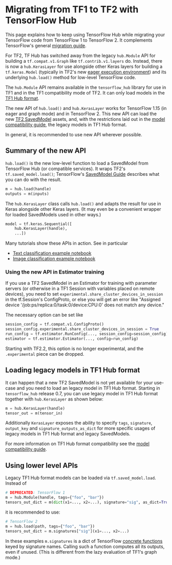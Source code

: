 
# Migrating from TF1 to TF2 with TensorFlow Hub

This page explains how to keep using TensorFlow Hub while migrating your
TensorFlow code from TensorFlow 1 to TensorFlow 2. It complements TensorFlow's
general [migration guide](https://www.tensorflow.org/guide/migrate).

For TF2, TF Hub has switched away from the legacy `hub.Module` API for building
a `tf.compat.v1.Graph` like `tf.contrib.v1.layers` do. Instead, there is now a
`hub.KerasLayer` for use alongside other Keras layers for building a
`tf.keras.Model` (typically in TF2's new
[eager execution environment](https://www.tensorflow.org/api_docs/python/tf/executing_eagerly))
and its underlying `hub.load()` method for low-level TensorFlow code.

The `hub.Module` API remains available in the `tensorflow_hub` library for use
in TF1 and in the TF1 compatibility mode of TF2. It can only load models in the
[TF1 Hub format](tf1_hub_module.md).

The new API of `hub.load()` and `hub.KerasLayer` works for TensorFlow 1.15 (in
eager and graph mode) and in TensorFlow 2. This new API can load the new
[TF2 SavedModel](tf2_saved_model.md) assets, and, with the restrictions laid out
in the [model compatibility guide](model_compatibility.md), the legacy models in
TF1 Hub format.

In general, it is recommended to use new API wherever possible.

## Summary of the new API

`hub.load()` is the new low-level function to load a SavedModel from TensorFlow
Hub (or compatible services). It wraps TF2's `tf.saved_model.load()`;
TensorFlow's [SavedModel Guide](https://www.tensorflow.org/guide/saved_model)
describes what you can do with the result.

```python
m = hub.load(handle)
outputs = m(inputs)
```

The `hub.KerasLayer` class calls `hub.load()` and adapts the result for use in
Keras alongside other Keras layers. (It may even be a convenient wrapper for
loaded SavedModels used in other ways.)

```python
model = tf.keras.Sequential([
    hub.KerasLayer(handle),
    ...])
```

Many tutorials show these APIs in action. See in particular

*   [Text classification example notebook](https://github.com/tensorflow/docs/blob/master/g3doc/en/hub/tutorials/tf2_text_classification.ipynb)
*   [Image classification example notebook](https://github.com/tensorflow/docs/blob/master/g3doc/en/hub/tutorials/tf2_image_retraining.ipynb)

### Using the new API in Estimator training

If you use a TF2 SavedModel in an Estimator for training with parameter servers
(or otherwise in a TF1 Session with variables placed on remote devices), you
need to set `experimental.share_cluster_devices_in_session` in the tf.Session's
ConfigProto, or else you will get an error like "Assigned device
'/job:ps/replica:0/task:0/device:CPU:0' does not match any device."

The necessary option can be set like

```python
session_config = tf.compat.v1.ConfigProto()
session_config.experimental.share_cluster_devices_in_session = True
run_config = tf.estimator.RunConfig(..., session_config=session_config)
estimator = tf.estimator.Estimator(..., config=run_config)
```

Starting with TF2.2, this option is no longer experimental, and the
`.experimental` piece can be dropped.

## Loading legacy models in TF1 Hub format

It can happen that a new TF2 SavedModel is not yet available for your use-case
and you need to load an legacy model in TF1 Hub format. Starting in
`tensorflow_hub` release 0.7, you can use legacy model in TF1 Hub format
together with `hub.KerasLayer` as shown below:

```python
m = hub.KerasLayer(handle)
tensor_out = m(tensor_in)
```

Additionally `KerasLayer` exposes the ability to specify `tags`, `signature`,
`output_key` and `signature_outputs_as_dict` for more specific usages of legacy
models in TF1 Hub format and legacy SavedModels.

For more information on TF1 Hub format compatibility see the
[model compatibility guide](model_compatibility.md).

## Using lower level APIs

Legacy TF1 Hub format models can be loaded via `tf.saved_model.load`. Instead of

```python
# DEPRECATED: TensorFlow 1
m = hub.Module(handle, tags={"foo", "bar"})
tensors_out_dict = m(dict(x1=..., x2=...), signature="sig", as_dict=True)
```

it is recommended to use:

```python
# TensorFlow 2
m = hub.load(path, tags={"foo", "bar"})
tensors_out_dict = m.signatures["sig"](x1=..., x2=...)
```

In these examples `m.signatures` is a dict of TensorFlow
[concrete functions](https://www.tensorflow.org/tutorials/customization/performance#tracing)
keyed by signature names. Calling such a function computes all its outputs, even
if unused. (This is different from the lazy evaluation of TF1's graph mode.)
